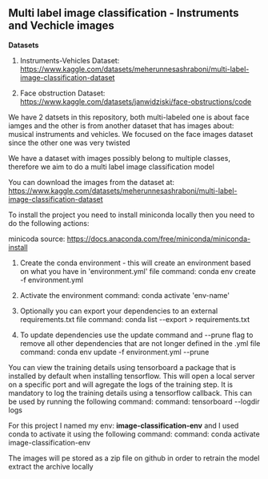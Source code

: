 ## Multi label image classification - Instruments and Vechicle images

**Datasets**

1. Instruments-Vehicles Dataset:
https://www.kaggle.com/datasets/meherunnesashraboni/multi-label-image-classification-dataset

2. Face obstruction Dataset:
https://www.kaggle.com/datasets/janwidziski/face-obstructions/code



We have 2 datsets in this repository, both multi-labeled one is about face iamges and the other is from another dataset that has images about:
musical instruments and vehicles. We focused on the face images dataset since the other one was very twisted

We have a dataset with images possibly belong to multiple classes, therefore we aim to do a multi label image classification model

You can download the images from the dataset at:
https://www.kaggle.com/datasets/meherunnesashraboni/multi-label-image-classification-dataset

To install the project you need to install miniconda locally then you need to do the following actions:

minicoda source: https://docs.anaconda.com/free/miniconda/miniconda-install

1. Create the conda environment - this will create an environment based on what you have in 'environment.yml' file
   command:  conda env create -f environment.yml

2. Activate the environment 
   command: conda activate 'env-name'

3. Optionally you can export your dependencies to an external requirements.txt file
   command: conda list --export > requirements.txt     

4. To update dependencies use the update command and --prune flag to remove all other dependencies that are not longer defined in the .yml file
   command: conda env update -f environment.yml --prune


You can view the training details using tensorboard a package that is installed by default when installing tensorflow. This will open a local server on a specific port and will agregate the logs of the training step. It is mandatory to log the training details using a tensorflow callback.
This can be used by running the following command:
   command: tensorboard --logdir logs


For this project I named my env:  **image-classification-env**  and I used conda to activate it using the following command:
   command: conda activate image-classification-env
   
The images will pe stored as a zip file on github in order to retrain the model extract the archive locally